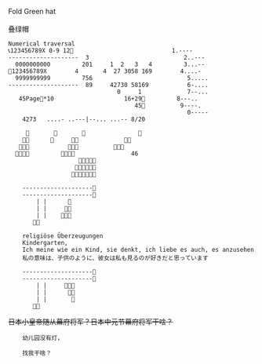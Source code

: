 Fold Green hat </br>     
叠绿帽</br>
    
    Numerical traversal
    📞123456789X 0-9 12🔎                            1.----
    --------------------  3                           2..---
      0000000000         201     1  2   3   4         3...--
    🔎123456789X        4       4  27 3058 169        4....-
      9999999999         756                           5.....
    --------------------  89     42730 58169           6-....
                                   0     1             7--...
       45Page🔎*10                    16+29🔎         8---..
                                        45🔎          9----.
                                                       0-----
        4273   ....- ..---|--... ...-- 8/20

         🔎       🔎       🔎               🔎
        🔎🔎      🔎     🔎🔎             🔎🔎
       🔎🔎🔎           🔎🔎🔎          🔎🔎🔎
      🔎🔎🔎🔎         🔎🔎🔎🔎                46
                        🔎🔎🔎🔎🔎
                       🔎🔎🔎🔎🔎🔎
                      🔎🔎🔎🔎🔎🔎🔎

        --------------------🔎
        --------------------🔎
            | |      🔎
            | |     🔎🔎 
            | |    🔎🔎🔎
           🔎🔎
        
        religiöse Überzeugungen
        Kindergarten,
        Ich meine wie ein Kind, sie denkt, ich liebe es auch, es anzusehen
        私の意味は、子供のように、彼女は私も見るのが好きだと思っています

        --------------------🔎
        --------------------🔎
            | |     🔎🔎🔎
            | |      🔎🔎
            | |       🔎
           🔎🔎     
~~日本小皇帝随从幕府将军？日本中元节幕府将军干啥？~~

        幼儿园没有灯，

        找我干啥？
